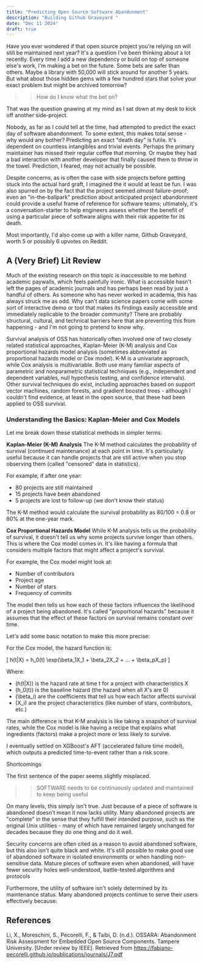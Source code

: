 ```yaml
---
title: "Predicting Open Source Software Abandonment"
description: "Building Github Graveyard "
date: "Dec 11 2024"
draft: true
---
```


Have you ever wondered if that open source project you're relying on will still be maintained next year? It's a question I've been thinking about a lot recently. Every time I add a new dependency or build on top of someone else's work, I'm making a bet on the future. Some bets are safer than others. Maybe a library with 50,000 will stick around for another 5 years. But what about those hidden gems with a few hundred stars that solve your exact problem but might be archived tomorrow?

> > How do I know what the bet on?

That was the question gnawing at my mind as I sat down at my desk to kick off another side-project.

Nobody, as far as I could tell at the time, had attempted to predict the exact day of software abandonment. To some extent, this makes total sense - why would any bother? Predicting an exact "death day" is futile. It's dependent on countless intangibles and trivial events. Perhaps the primary maintainer has missed their regular coffee that morning. Or maybe they had a bad interaction with another developer that finally caused them to throw in the towel. Prediction, I feared, may not actually be possible.

Despite concerns, as is often the case with side projects before getting stuck into the actual hard graft, I imagined the it would at least be fun. I was also spurred on by the fact that the project seemed _almost_ failure-proof; even an "in-the-ballpark" prediction about anticipated project abandonment could provide a useful frame of reference for software teams; ultimately, it's a conversation-starter to help engineers assess whether the benefit of using a particular piece of software aligns with their risk appetite for its death.

Most importantly, I'd also come up with a killer name, Github Graveyard, worth 5 or possibly 6 upvotes on Reddit.

## A (Very Brief) Lit Review

Much of the existing research on this topic is inaccessible to me behind academic paywalls, which feels painfully ironic. What is accessible hasn't left the pages of academic journals and has perhaps been read by just a handful of others. As someone who has never worked in academia, this has always struck me as odd. Why can't data science papers come with some sort of interactive demo or tool that makes its findings easily accessible and immediately replicable to the broader community? There are probably structural, cultural, and technical barriers here that are preventing this from happening - and I'm not going to pretend to know why.

Survival analysis of OSS has historically often involved one of two closely related statistical approaches, Kaplan-Meier (K-M) analysis and Cox proportional hazards model analysis (sometimes abbreviated as proportional hazards model or Cox model). K-M is a univariate approach, while Cox analysis is multivariable. Both use many familiar aspects of parametric and nonparametric statistical techniques (e.g., independent and dependent variables, null hypothesis testing, and confidence intervals). Other survival techniques do exist, including approaches based on support vector machines, random forests, and gradient boosted trees - although I couldn't find evidence, at least in the open source, that these had been applied to OSS survival.

### Understanding the Basics: Kaplan-Meier and Cox Models

Let me break down these statistical methods in simpler terms:

**Kaplan-Meier (K-M) Analysis**
The K-M method calculates the probability of survival (continued maintenance) at each point in time. It's particularly useful because it can handle projects that are still active when you stop observing them (called "censored" data in statistics).

For example, if after one year:

- 80 projects are still maintained
- 15 projects have been abandoned
- 5 projects are lost to follow-up (we don't know their status)

The K-M method would calculate the survival probability as 80/100 = 0.8 or 80% at the one-year mark.

**Cox Proportional Hazards Model**
While K-M analysis tells us the probability of survival, it doesn't tell us why some projects survive longer than others. This is where the Cox model comes in. It's like having a formula that considers multiple factors that might affect a project's survival.

For example, the Cox model might look at:

- Number of contributors
- Project age
- Number of stars
- Frequency of commits

The model then tells us how each of these factors influences the likelihood of a project being abandoned. It's called "proportional hazards" because it assumes that the effect of these factors on survival remains constant over time.

Let's add some basic notation to make this more precise:

For the Cox model, the hazard function is:

\[ h(t|X) = h_0(t) \exp(\beta_1X_1 + \beta_2X_2 + ... + \beta_pX_p) \]

Where:

- \(h(t|X)\) is the hazard rate at time t for a project with characteristics X
- \(h_0(t)\) is the baseline hazard (the hazard when all X's are 0)
- \(\beta_i\) are the coefficients that tell us how each factor affects survival
- \(X_i\) are the project characteristics (like number of stars, contributors, etc.)

The main difference is that K-M analysis is like taking a snapshot of survival rates, while the Cox model is like having a recipe that explains what ingredients (factors) make a project more or less likely to survive.

I eventually settled on XGBoost's AFT (accelerated failure time model), which outputs a predicted time-to-event rather than a risk score.

Shortcomings

The first sentence of the paper seems slightly misplaced.

> > SOFTWARE needs to be continuously updated and maintained to keep being useful

On many levels, this simply isn't true. Just because of a piece of software is abandoned doesn't mean it now lacks utility. Many abandoned projects are "complete" in the sense that they fulfill their intended purpose, such as the original Unix utilities - many of which have remained largely unchanged for decades because they do one thing and do it well.

Security concerns are often cited as a reason to avoid abandoned software, but this also isn't quite black and white. It's still possible to make good use of abandoned software in isolated environments or when handling non-sensitive data. Mature pieces of software even when abandoned, will have fewer security holes well-understood, battle-tested algorithms and protocols

Furthermore, the utility of software isn't solely determined by its maintenance status. Many abandoned projects continue to serve their users effectively because:

## References

Li, X., Moreschini, S., Pecorelli, F., & Taibi, D. (n.d.). OSSARA: Abandonment Risk Assessment for Embedded Open Source Components. Tampere University. [Under review by IEEE]. Retrieved from https://fabiano-pecorelli.github.io/publications/journals/J7.pdf
